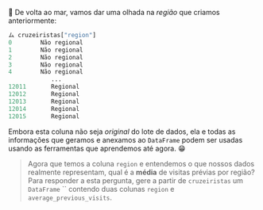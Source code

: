 :ocean: De volta ao mar, vamos dar uma olhada na _região_ que criamos anteriormente:

```python
ム cruzeiristas["region"]
0        Não regional
1        Não regional
2        Não regional
3        Não regional
4        Não regional
            ...     
12011       Regional
12012       Regional
12013       Regional
12014       Regional
12015       Regional
```

Embora esta coluna não seja _original_ do lote de dados, ela e todas as informações que geramos e anexamos ao `DataFrame` podem ser usadas usando as ferramentas que aprendemos até agora. :grin:

> Agora que temos a coluna `region` e entendemos o que nossos dados realmente representam, qual é a **média** de visitas prévias por região? Para responder a esta pergunta, gere a partir de `cruzeiristas` um `DataFrame` `` contendo duas colunas `region` e `average_previous_visits`.


